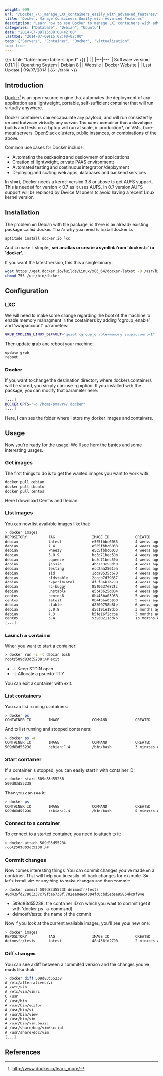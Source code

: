 ```yaml
---
weight: 999
url: "/Docker_\\:_manage_LXC_containers_easily_with_advanced_features/"
title: "Docker: Manage Containers Easily with Advanced Features"
description: "Learn how to use Docker to manage LXC containers with advanced features including installation, configuration, and basic operations."
categories: ["Database", "Debian", "Ubuntu"]
date: "2014-07-09T15:08:00+02:00"
lastmod: "2014-07-09T15:08:00+02:00"
tags: ["Servers", "Container", "Docker", "Virtualization"]
toc: true
---
```


{{< table "table-hover table-striped" >}}
| | |
|---|---|
| Software version | 0.11.1 |
| Operating System | Debian 8 |
| Website | [Docker Website](https://www.docker.io) |
| Last Update | 09/07/2014 |
{{< /table >}}

## Introduction

[Docker](https://www.docker.io/)[^1] is an open-source engine that automates the deployment of any application as a lightweight, portable, self-sufficient container that will run virtually anywhere.

Docker containers can encapsulate any payload, and will run consistently on and between virtually any server. The same container that a developer builds and tests on a laptop will run at scale, in production\*, on VMs, bare-metal servers, OpenStack clusters, public instances, or combinations of the above.

Common use cases for Docker include:

- Automating the packaging and deployment of applications
- Creation of lightweight, private PAAS environments
- Automated testing and continuous integration/deployment
- Deploying and scaling web apps, databases and backend services

In short, Docker needs a kernel version 3.8 or above to get AUFS support. This is needed for version < 0.7 as it uses AUFS. In 0.7 version AUFS support will be replaced by Device Mappers to avoid having a recent Linux kernel version.

## Installation

The problem on Debian with the package, is there is an already existing package called docker. That's why you need to install docker.io:

```bash
aptitude install docker.io lxc
```

And to make it simpler, **set an alias or create a symlink from 'docker.io' to 'docker'.**

If you want the latest version, this this a single binary:

```bash
wget https://get.docker.io/builds/Linux/x86_64/docker-latest -O /usr/bin/docker
chmod 755 /usr/bin/docker
```

## Configuration

### LXC

We will need to make some change regarding the boot of the machine to enable memory managment in the containers by adding 'cgroup_enable' and 'swapaccount' parameters:

```bash
GRUB_CMDLINE_LINUX_DEFAULT="quiet cgroup_enable=memory swapaccount=1"
```

Then update grub and reboot your machine:

```bash
update-grub
reboot
```

### Docker

If you want to change the destination directory where dockers containers will be stored, you simply can use -g option. If you installed with the package, you can modify that parameter here:

```bash
[...]
DOCKER_OPTS="-g /home/pmavro/.docker"
[...]
```

Here, I can see the folder where I store my docker images and containers.

## Usage

Now you're ready for the usage. We'll see here the basics and some interesting usages.

### Get images

The first things to do is to get the wanted images you want to work with:

```bash
docker pull debian
docker pull ubuntu
docker pull centos
```

Here I download Centos and Debian.

### List images

You can now list available images like that:

```bash
> docker images
REPOSITORY          TAG                 IMAGE ID            CREATED             VIRTUAL SIZE
debian              latest              e565fbbc6033        4 weeks ago         115 MB
debian              7.4                 e565fbbc6033        4 weeks ago         115 MB
debian              wheezy              e565fbbc6033        4 weeks ago         115 MB
debian              6.0.9               bc3c71bec50b        4 weeks ago         112.3 MB
debian              squeeze             bc3c71bec50b        4 weeks ago         112.3 MB
debian              jessie              4bd7c3e53dc0        4 weeks ago         120.9 MB
debian              testing             ecd2aa2561ea        4 weeks ago         120.9 MB
debian              sid                 1cda8535c670        4 weeks ago         122.7 MB
debian              oldstable           2cdcb7d79857        4 weeks ago         112.4 MB
debian              experimental        df8f36b7b798        4 weeks ago         159.2 MB
debian              rc-buggy            85f0637e82fc        4 weeks ago         159.2 MB
debian              unstable            e5c43625d004        4 weeks ago         122.7 MB
centos              centos6             0b443ba03958        5 weeks ago         297.6 MB
centos              latest              0b443ba03958        5 weeks ago         297.6 MB
debian              stable              d8309758b8fe        6 weeks ago         115 MB
debian              6.0.8               d56191e18d6b        3 months ago        113.1 MB
debian              7.3                 b5fe16f2ccba        3 months ago        117.7 MB
centos              6.4                 539c0211cd76        13 months ago       300.6 MB
[...]
```

### Launch a container

When you want to start a container:

```bash
> docker run -i -t debian bash
root@509d83d55238:/# exit
```

- -i: Keep STDIN open
- -t: Allocate a psuedo-TTY

You can exit a container with exit.

### List containers

You can list running containers:

```bash
> docker ps
CONTAINER ID        IMAGE               COMMAND             CREATED             STATUS              PORTS               NAMES
```

And to list running and stopped containers:

```bash
> docker ps -a
CONTAINER ID        IMAGE               COMMAND             CREATED             STATUS                     PORTS               NAMES
509d83d55238        debian:7.4          /bin/bash           3 minutes ago       Exited (0) 3 minutes ago                       distracted_lalande
```

### Start container

If a container is stopped, you can easily start it with container ID:

```bash
> docker start 509d83d55238
509d83d55238
```

Then you can see it:

```bash
> docker ps
CONTAINER ID        IMAGE               COMMAND             CREATED             STATUS              PORTS               NAMES
509d83d55238        debian:7.4          /bin/bash           5 minutes ago       Up 5 seconds                            distracted_lalande
```

### Connect to a container

To connect to a started container, you need to attach to it:

```bash
> docker attach 509d83d55238
root@509d83d55238:/#
```

### Commit changes

Now comes interesting things. You can commit changes you've made on a container. That will help you to easily roll back changes for example. So let's install vim or anything to make changes and then commit:

```bash
> docker commit 509d83d55238 deimosfr/tests
48d436fd27903337c79fca6738f7702ea0eec4304fd0cbd5ebea95854bc9f94e
```

- 509d83d55238: the container ID on which you want to commit (get it with 'docker ps -a' command)
- deimosfr/tests: the name of the commit

Now if you look at the current available images, you'll see your new one:

```bash
> docker images
REPOSITORY          TAG                 IMAGE ID            CREATED             VIRTUAL SIZE
deimosfr/tests      latest              48d436fd2790        2 minutes ago       170 MB
```

### Diff changes

You can see a diff between a commited version and the changes you've made like that:

```bash
> docker diff 509d83d55238
A /etc/alternatives/vi
A /etc/vim
A /etc/vim/vimrc
C /usr
C /usr/bin
A /usr/bin/editor
A /usr/bin/vi
A /usr/bin/view
A /usr/bin/vim
A /usr/bin/vim.basic
A /usr/share/bug/vim/script
A /usr/share/doc/vim
[...]
```

## References

[^1]: http://www.docker.io/learn_more/
